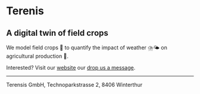# Terenis
## A digital twin of field crops

We model field crops 🌾 to quantify the impact of weather ⛈️🌤️ on agricultural production 🚜.

Interested? Visit our [website](https://terensis.io) our [drop us a message](mailto:info@terensis.io).

-------------
Terensis GmbH, Technoparkstrasse 2, 8406 Winterthur
